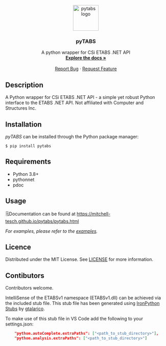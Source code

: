 <!-- PROJECT LOGO -->
<br />
<div align="center">
  <a href="https://github.com/mitchell-tesch/pytabs">
    <img src="images/logo.png" alt="pytabs logo" width="80" height="80">
  </a>

  <h3 align="center">pyTABS</h3>

  <p align="center">
    A python wrapper for CSi ETABS .NET API
    <br />
    <a href="https://mitchell-tesch.github.io/pytabs/pytabs.html"><strong>Explore the docs »</strong></a>
    <br />
    <br />
    <a href="https://github.com/mitchell-tesch/pytabs/issues">Report Bug</a>
    ·
    <a href="https://github.com/mitchell-tesch/pytabs/issues">Request Feature</a>
  </p>
</div>


## Description
A Python wrapper for CSi ETABS .NET API - a simple yet robust Python interface to the ETABS .NET API. Not affiliated with Computer and Structures Inc.


## Installation
*pyTABS* can be installed through the Python package manager:
```
$ pip install pytabs
```


## Requirements
 - Python 3.8+
 - pythonnet
 - pdoc


## Usage
🗒️Documentation can be found at https://mitchell-tesch.github.io/pytabs/pytabs.html

_For examples, please refer to the [examples](./examples/)._


## Licence
Distributed under the MIT License. See [LICENSE](LICENSE) for more information.


## Contibutors
Contributors welcome.

IntelliSense of the ETABSv1 namespace (ETABSv1.dll) can be achieved via the included stub file. This stub file has been generated using [IronPython Stubs](https://github.com/gtalarico/ironpython-stubs) by [gtalarico](https://github.com/gtalarico).

To make use of this stub file in VS Code add the following to your settings.json:
```json
    "python.autoComplete.extraPaths": ["<path_to_stub_directory>"],
    "python.analysis.extraPaths": ["<path_to_stub_directory>"]
```